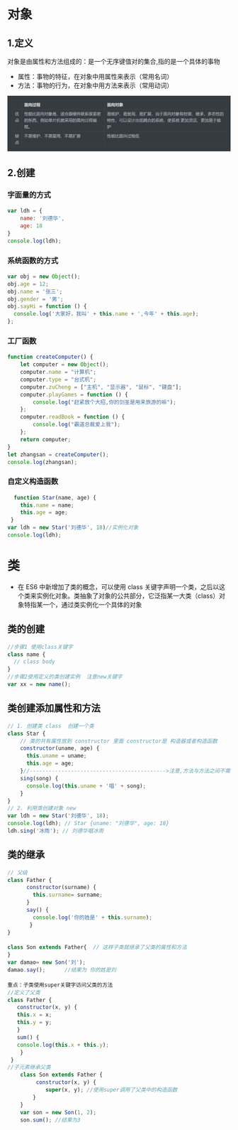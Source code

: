 # 对象

## 1.定义
对象是由属性和方法组成的：是一个无序键值对的集合,指的是一个具体的事物

* 属性：事物的特征，在对象中用属性来表示（常用名词）
* 方法：事物的行为，在对象中用方法来表示（常用动词）

![区别](./img/1.png)

## 2.创建

### 字面量的方式
~~~js
var ldh = {
    name: '刘德华',
    age: 18
}
console.log(ldh);
~~~

### 系统函数的方式
~~~js
var obj = new Object();
obj.age = 12;
obj.name = '张三';
obj.gender = '男';
obj.sayHi = function () {
  console.log('大家好，我叫' + this.name + ',今年' + this.age);
};
~~~

### 工厂函数

~~~js
function createComputer() {
    let computer = new Object();
    computer.name = "计算机";
    computer.type = "台式机";
    computer.zuCheng = ["主机", "显示器", "鼠标", "键盘"];
    computer.playGames = function () {
        console.log("赶紧放个大招,你的剑圣是用来旅游的嘛");
    };
    computer.readBook = function () {
        console.log("霸道总裁爱上我");
    };
    return computer;
}
let zhangsan = createComputer();
console.log(zhangsan);
~~~

### 自定义构造函数
~~~js
  function Star(name, age) {
    this.name = name;
    this.age = age;
 }
var ldh = new Star('刘德华', 18)//实例化对象
console.log(ldh);	
~~~

# 类

* 在 ES6 中新增加了类的概念，可以使用 class 关键字声明一个类，之后以这个类来实例化对象。类抽象了对象的公共部分，它泛指某一大类（class）对象特指某一个，通过类实例化一个具体的对象

## 类的创建

~~~js
//步骤1 使用class关键字
class name {
  // class body
}     
//步骤2使用定义的类创建实例  注意new关键字
var xx = new name(); 
~~~

## 类创建添加属性和方法

~~~js
// 1. 创建类 class  创建一个类
class Star {
    // 类的共有属性放到 constructor 里面 constructor是 构造器或者构造函数
    constructor(uname, age) {
      this.uname = uname;
      this.age = age;
    }//------------------------------------------->注意,方法与方法之间不需要添加逗号
    sing(song) {
      console.log(this.uname + '唱' + song);
    }
}
// 2. 利用类创建对象 new
var ldh = new Star('刘德华', 18);
console.log(ldh); // Star {uname: "刘德华", age: 18}
ldh.sing('冰雨'); // 刘德华唱冰雨 
~~~

## 类的继承 

~~~js
// 父级
class Father {
      constructor(surname) {
        this.surname= surname;
      }
      say() {
        console.log('你的姓是' + this.surname);
       }
}

class Son extends Father{  // 这样子类就继承了父类的属性和方法
}
var damao= new Son('刘');
damao.say();      //结果为 你的姓是刘

重点：子类使用super关键字访问父类的方法
//定义了父类
class Father {
   constructor(x, y) {
   this.x = x;
   this.y = y;
   }
   sum() {
   console.log(this.x + this.y);
	}
 }
//子元素继承父类
    class Son extends Father {
   		 constructor(x, y) {
    		super(x, y); //使用super调用了父类中的构造函数
    	}
    }
    var son = new Son(1, 2);
    son.sum(); //结果为3
~~~